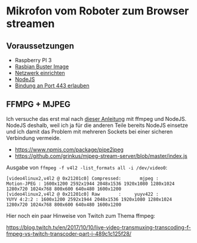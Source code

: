 # Mikrofon vom Roboter zum Browser streamen

## Voraussetzungen

* Raspberry PI 3
* [Rasbian Buster Image](../../docs/README.md#Rasbian-installieren)
* [Netzwerk einrichten](../../docs/README.md#Netzwerk-einrichten)
* [NodeJS](../../docs/README.md#NodeJS-installieren)
* [Bindung an Port 443 erlauben](../../docs/README.md#Bindung-an-Port-443-erlauben)

## FFMPG + MJPEG

Ich versuche das erst mal nach [dieser Anleitung](https://www.npmjs.com/package/pipe2jpeg) mit ffmpeg und NodeJS. NodeJS deshalb, weil ich ja für die anderen Teile bereits NodeJS einsetze und ich damit das Problem mit mehreren Sockets bei einer sicheren Verbindung vermeide.

* https://www.npmjs.com/package/pipe2jpeg
* https://github.com/grinkus/mjpeg-stream-server/blob/master/index.js

Ausgabe von `ffmpeg -f v4l2 -list_formats all -i /dev/video0`:

```
[video4linux2,v4l2 @ 0x21201c0] Compressed:       mjpeg :          Motion-JPEG : 1600x1200 2592x1944 2048x1536 1920x1080 1280x1024 1280x720 1024x768 800x600 640x480 1600x1200
[video4linux2,v4l2 @ 0x21201c0] Raw       :     yuyv422 :           YUYV 4:2:2 : 1600x1200 2592x1944 2048x1536 1920x1080 1280x1024 1280x720 1024x768 800x600 640x480 1600x1200
```

Hier noch ein paar Hinweise von Twitch zum Thema ffmpeg:

https://blog.twitch.tv/en/2017/10/10/live-video-transmuxing-transcoding-f-fmpeg-vs-twitch-transcoder-part-i-489c1c125f28/
